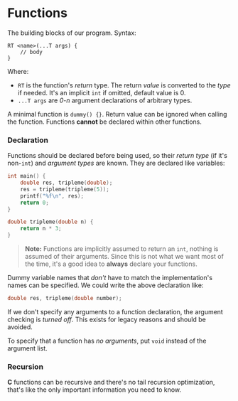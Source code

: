 # Functions

The building blocks of our program. Syntax:

```
RT <name>(...T args) {
    // body
}
```

Where:

* `RT` is the function's *return* type. The return *value* is converted to the *type* if needed. It's an implicit `int` if omitted, default value is 0.
* `...T args` are *0-n* argument declarations of arbitrary types.

A minimal function is `dummy() {}`. Return value can be ignored when calling the function. Functions **cannot** be declared within other functions.

### Declaration

Functions should be declared before being used, so their *return type* (if it's non-`int`) and *argument types* are known. They are declared like variables:

```c
int main() {
    double res, tripleme(double);
    res = tripleme(tripleme(5));
    printf("%f\n", res);
    return 0;
}

double tripleme(double n) {
    return n * 3;
}
```

> **Note:** Functions are implicitly assumed to return an `int`, nothing is assumed of their arguments. Since this is not what we want most of the time, it's a good idea to **always** declare your functions.

Dummy variable names that *don't* have to match the implementation's names can be specified. We could write the above declaration like:

```c
double res, tripleme(double number);
```

If we don't specify any arguments to a function declaration, the argument checking is *turned off*. This exists for legacy reasons and should be avoided.

To specify that a function has *no arguments*, put `void` instead of the argument list.

### Recursion

**C** functions can be recursive and there's no tail recursion optimization, that's like the only important information you need to know.
